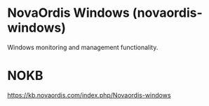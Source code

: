 # NovaOrdis Windows (novaordis-windows)

Windows monitoring and management functionality.

# NOKB

https://kb.novaordis.com/index.php/Novaordis-windows

